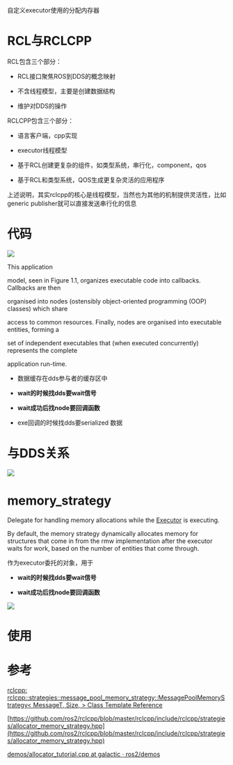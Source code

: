 自定义executor使用的分配内存器

# RCL与RCLCPP

RCL包含三个部分：

- RCL接口聚焦ROS到DDS的概念映射

- 不含线程模型，主要是创建数据结构

- 维护对DDS的操作

RCLCPP包含三个部分：

- 语言客户端，cpp实现

- executor线程模型

- 基于RCL创建更复杂的组件，如类型系统，串行化，component，qos

- 基于RCL和类型系统，QOS生成更复杂灵活的应用程序

上述说明，其实rclcpp的核心是线程模型，当然也为其他的机制提供灵活性，比如generic publisher就可以直接发送串行化的信息

# 代码

![](https://tcs.teambition.net/storage/312g4b3e86bbc59bc8a2586357f21af85afb?Signature=eyJhbGciOiJIUzI1NiIsInR5cCI6IkpXVCJ9.eyJBcHBJRCI6IjU5Mzc3MGZmODM5NjMyMDAyZTAzNThmMSIsIl9hcHBJZCI6IjU5Mzc3MGZmODM5NjMyMDAyZTAzNThmMSIsIl9vcmdhbml6YXRpb25JZCI6IiIsImV4cCI6MTY3MTc5MTQ5OCwiaWF0IjoxNjcxMTg2Njk4LCJyZXNvdXJjZSI6Ii9zdG9yYWdlLzMxMmc0YjNlODZiYmM1OWJjOGEyNTg2MzU3ZjIxYWY4NWFmYiJ9.K246F_VAc_zHXh5m3TfISqJ7SiO5rLVKIkZxUx9QgOE&download=image.png "")

This application

model, seen in Figure 1.1, organizes executable code into callbacks. Callbacks are then

organised into nodes (ostensibly object-oriented programming (OOP) classes) which share

access to common resources. Finally, nodes are organised into executable entities, forming a

set of independent executables that (when executed concurrently) represents the complete

application run-time.

- 数据缓存在dds参与者的缓存区中

- **wait的时候找dds要wait信号**

- **wait成功后找node要回调函数**

- exe回调的时候找dds要serialized 数据

# 与DDS关系

![](https://tcs.teambition.net/storage/312geb9a2e2136951a8a15202c9041db58e2?Signature=eyJhbGciOiJIUzI1NiIsInR5cCI6IkpXVCJ9.eyJBcHBJRCI6IjU5Mzc3MGZmODM5NjMyMDAyZTAzNThmMSIsIl9hcHBJZCI6IjU5Mzc3MGZmODM5NjMyMDAyZTAzNThmMSIsIl9vcmdhbml6YXRpb25JZCI6IiIsImV4cCI6MTY3MTc5MTQ5OCwiaWF0IjoxNjcxMTg2Njk4LCJyZXNvdXJjZSI6Ii9zdG9yYWdlLzMxMmdlYjlhMmUyMTM2OTUxYThhMTUyMDJjOTA0MWRiNThlMiJ9.sftaEQ4S2RD2Q5U0jAP_UOXH8xH56p3qY110eq-9_EY&download=image.png "")

# memory_strategy

Delegate for handling memory allocations while the [Executor](https://docs.ros2.org/galactic/api/rclcpp/classrclcpp_1_1Executor.html "Coordinate the order and timing of available communication tasks.") is executing.

By default, the memory strategy dynamically allocates memory for structures that come in from the rmw implementation after the executor waits for work, based on the number of entities that come through.

作为executor委托的对象，用于

- **wait的时候找dds要wait信号**

- **wait成功后找node要回调函数**

![](https://tcs.teambition.net/storage/312g01229951344505b83bc278d1b5f6c5d2?Signature=eyJhbGciOiJIUzI1NiIsInR5cCI6IkpXVCJ9.eyJBcHBJRCI6IjU5Mzc3MGZmODM5NjMyMDAyZTAzNThmMSIsIl9hcHBJZCI6IjU5Mzc3MGZmODM5NjMyMDAyZTAzNThmMSIsIl9vcmdhbml6YXRpb25JZCI6IiIsImV4cCI6MTY3MTc5MTQ5OCwiaWF0IjoxNjcxMTg2Njk4LCJyZXNvdXJjZSI6Ii9zdG9yYWdlLzMxMmcwMTIyOTk1MTM0NDUwNWI4M2JjMjc4ZDFiNWY2YzVkMiJ9.NrJ_ttTQdf3WIQii0f9hiesxGXqWKmypCrtIz0QY50w&download=image.png "")

# 使用

# 参考

[rclcpp: rclcpp::strategies::message_pool_memory_strategy::MessagePoolMemoryStrategy< MessageT, Size, > Class Template Reference](https://docs.ros2.org/galactic/api/rclcpp/classrclcpp_1_1strategies_1_1message__pool__memory__strategy_1_1MessagePoolMemoryStrategy.html)

[https://github.com/ros2/rclcpp/blob/master/rclcpp/include/rclcpp/strategies/allocator_memory_strategy.hpp](https://github.com/ros2/rclcpp/blob/master/rclcpp/include/rclcpp/strategies/allocator_memory_strategy.hpp)

[demos/allocator_tutorial.cpp at galactic · ros2/demos](https://github.com/ros2/demos/blob/galactic/demo_nodes_cpp/src/topics/allocator_tutorial.cpp)
